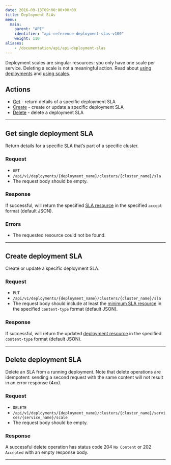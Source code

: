```yaml
---
date: 2016-09-13T09:00:00+00:00
title: Deployment SLAs
menu:
  main:
    parent: "API"
    identifier: "api-reference-deployment-slas-v100"
    weight: 110
aliases:
    - /documentation/api/api-deployment-slas
---
```

Deployment scales are singular resources: you only have one scale per service. Deleting a scale is not a meaningful action. Read about [using deployments](/documentation/using-vamp/deployments/) and [using scales](/documentation/using-vamp/blueprints/#scale).

## Actions

 * [Get](/documentation/api/v1.0.0/api-deployment-slas/#get-single-deployment-sla) - return details of a specific deployment SLA
 * [Create](/documentation/api/v1.0.0/api-deployment-slas/#create-deployment-sla) - create or update a specific deployment SLA
 * [Delete](/documentation/api/v1.0.0/api-deployment-slas/#delete-deployment-sla) - delete a deployment SLA

--------------

## Get single deployment SLA

Return details for a specific SLA that’s part of a specific cluster.

### Request
* `GET`
* `/api/v1/deployments/{deployment_name}/clusters/{cluster_name}/sla`
* The request body should be empty.

### Response
If successful, will return the specified [SLA resource](/documentation/api/v1.0.0/api-slas/#sla-resource) in the specified `accept` format (default JSON).

### Errors
* The requested resource could not be found.

--------------

## Create deployment SLA

Create or update a specific deployment SLA.

### Request
* `PUT`
* `/api/v1/deployments/{deployment_name}/clusters/{cluster_name}/sla`
* The request body should include at least the [minimum SLA resource](/documentation/api/v1.0.0/api-slas/#sla-resource) in the specified `content-type` format (default JSON).

### Response
If successful, will return the updated [deployment resource](/documentation/api/v1.0.0/api-deployments/#deployment-resource) in the specified `content-type` format (default JSON).

--------------

## Delete deployment SLA

Delete an SLA from a running deployment. Note that delete operations are idempotent: sending a second request with the same content will not result in an error response (4xx).

### Request
* `DELETE`
* `/api/v1/deployments/{deployment_name}/clusters/{cluster_name}/services/{service_name}/scale`
* The request body should be empty.

### Response
A successful delete operation has status code 204 `No Content` or 202 `Accepted` with an empty response body.

--------------

